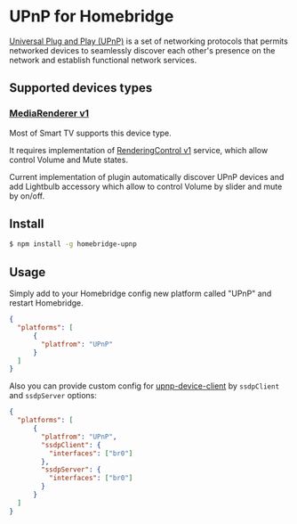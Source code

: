 # UPnP for Homebridge

[Universal Plug and Play (UPnP)](http://upnp.org/resources/documents/UPnP_UDA_tutorial_July2014.pdf) is a set of networking protocols that permits networked devices to seamlessly discover each other's presence on the network and establish functional network services.

## Supported devices types

### [MediaRenderer v1](http://upnp.org/specs/av/UPnP-av-MediaRenderer-v1-Device.pdf)

Most of Smart TV supports this device type.

It requires implementation of [RenderingControl v1](http://upnp.org/specs/av/UPnP-av-RenderingControl-v1-Service.pdf) service,
 which allow control Volume and Mute states.
 
Current implementation of plugin automatically discover UPnP devices and add Lightbulb accessory
which allow to control Volume by slider and mute by on/off.


## Install

```bash
$ npm install -g homebridge-upnp
```

## Usage

Simply add to your Homebridge config new platform called "UPnP" and restart Homebridge.

```json
{
  "platforms": [
      {
        "platfrom": "UPnP"
      }
  ]
}
```

Also you can provide custom config for [upnp-device-client](https://github.com/langovoi/node-upnp-device-client#readme) by `ssdpClient` and `ssdpServer` options:

```json
{
  "platforms": [
      {
        "platfrom": "UPnP",
        "ssdpClient": {
          "interfaces": ["br0"]
        },
        "ssdpServer": {
          "interfaces": ["br0"]
        }
      }
  ]
}
```
